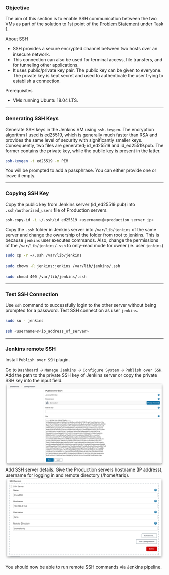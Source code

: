 ### **Objective**

The aim of this section is to enable SSH communication between the two VMs as part of the solution to 1st point of the [Problem Statement](problem_statements.md) under Task 1.

About SSH

-   SSH provides a secure encrypted channel between two hosts over an insecure network.
-   This connection can also be used for terminal access, file transfers, and for tunneling other applications.
-   It uses public/private key pair. The public key can be given to everyone. The private key is kept secret and used to authenticate the user trying to establish a connection.

Prerequisites

-   VMs running Ubuntu 18.04 LTS.

---

### **Generating SSH Keys**
Generate SSH keys in the Jenkins VM using `ssh-keygen`. The encryption algorithm I used is ed25519, which is generally much faster than RSA and provides the same level of security with significantly smaller keys. Consequently, two files are generated; id_ed25519 and id_ed25519.pub. The former contains the private key, while the public key is present in the latter.
    
```bash
ssh-keygen -t ed25519 -m PEM
```
    
You will be prompted to add a passphrase. You can either provide one or leave it empty.
    
---

### **Copying SSH Key**

Copy the public key from Jenkins server (id_ed25519.pub) into `.ssh/authorized_users` file of Production servers.

```bash
ssh-copy-id -i ~/.ssh/id_ed25519 <username>@<production_server_ip>
```
    
Copy the `.ssh` folder in Jenkins server into `/var/lib/jenkins` of the same server and change the ownership of the folder from root to jenkins. This is because `jenkins` user executes commands. Also, change the permissions of the `/var/lib/jenkins/.ssh` to only-read mode for owner (ie. user `jenkins`)
    
```bash
sudo cp -r ~/.ssh /var/lib/jenkins

sudo chown -R jenkins:jenkins /var/lib/jenkins/.ssh

sudo chmod 400 /var/lib/jenkins/.ssh
```

---

### **Test SSH Connection**

Use `ssh` command to successfully login to the other server without being prompted for a password. Test SSH connection as user `jenkins`.

```bash
sudo su - jenkins

ssh <username>@<ip_address_of_server>
```

---

### **Jenkins remote SSH**

Install `Publish over SSH` plugin.
    
Go to `Dashboard` → `Manage Jenkins` → `Configure System` → `Publish over SSH`. Add the path to the private SSH key of Jenkins server or copy the private SSH key into the input field. <br>
![Screenshot](img/ssh_connection_1.png)
    <br>
Add SSH server details. Give the Production servers hostname (IP address), username for logging in and remote directory (/home/tariq).
![Screenshot](img/ssh_connection_2.png)<br>
    
You should now be able to run remote SSH commands via Jenkins pipeline.